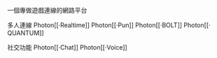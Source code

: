 一個專做遊戲連線的網路平台

多人連線
Photon[[‧Realtime]]
Photon[[‧Pun]]
Photon[[‧BOLT]]
Photon[[‧QUANTUM]]

社交功能
Photon[[‧Chat]]
Photon[[‧Voice]]